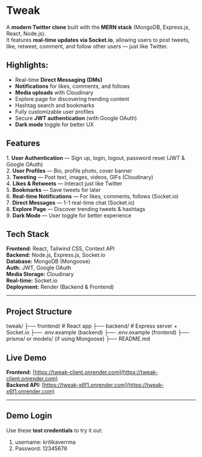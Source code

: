 # Tweak 
A **modern Twitter clone** built with the **MERN stack** (MongoDB, Express.js, React, Node.js).  
It features **real-time updates via Socket.io**, allowing users to post tweets, like, retweet, comment, and follow other users — just like Twitter.  

## Highlights:
- Real-time **Direct Messaging (DMs)**  
- **Notifications** for likes, comments, and follows  
- **Media uploads** with Cloudinary  
- Explore page for discovering trending content  
- Hashtag search and bookmarks  
- Fully customizable user profiles  
- Secure **JWT authentication** (with Google OAuth)  
- **Dark mode** toggle for better UX

## Features

1️. **User Authentication** — Sign up, login, logout, password reset (JWT & Google OAuth)  
2️. **User Profiles** — Bio, profile photo, cover banner  
3️. **Tweeting** — Post text, images, videos, GIFs (Cloudinary)  
4️. **Likes & Retweets** — Interact just like Twitter  
5️. **Bookmarks** — Save tweets for later  
6️. **Real-time Notifications** — For likes, comments, follows (Socket.io)  
7️. **Direct Messages** — 1-1 real-time chat (Socket.io)  
8️. **Explore Page** — Discover trending tweets & hashtags  
9️. **Dark Mode** — User toggle for better experience

## Tech Stack

**Frontend:** React, Tailwind CSS, Context API  
**Backend:** Node.js, Express.js, Socket.io  
**Database:** MongoDB (Mongoose)  
**Auth:** JWT, Google OAuth  
**Media Storage:** Cloudinary  
**Real-time:** Socket.io  
**Deployment:** Render (Backend & Frontend)

---

## Project Structure

tweak/
├── frontend/ # React app
├── backend/ # Express server + Socket.io
├── .env.example (backend)
├── .env.example (frontend)
├── prisma/ or models/ (if using Mongoose)
├── README.md

## Live Demo

**Frontend:** [https://tweak-client.onrender.com](https://tweak-client.onrender.com)  
**Backend API:** [https://tweak-x6f1.onrender.com](https://tweak-x6f1.onrender.com)  

---

## Demo Login

Use these **test credentials** to try it out:
1. username: kritikaverrma
2. Password: 12345678

